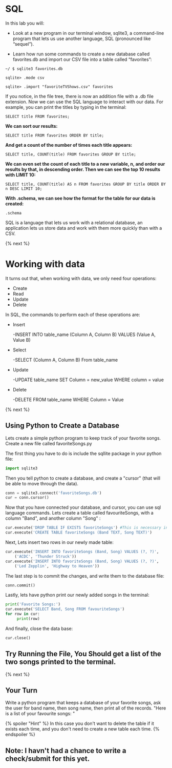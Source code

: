 # SQL

In this lab you will:

- Look at a new program in our terminal window, sqlite3, a command-line program that lets us use another language, SQL (pronounced like “sequel”).

- Learn how run some commands to create a new database called favorites.db and import our CSV file into a table called “favorites”:

```
~/ $ sqlite3 favorites.db
```
```
sqlite> .mode csv
```
```
sqlite> .import "favoriteTVShows.csv" favorites
```
If you notice, in the file tree, there is now an addition file with a .db file extension. Now we can use the SQL language to interact with our data.  For example, you can print the titles by typing in the terminal:

```
SELECT title FROM favorites; 
```

**We can sort our results:**

```
SELECT title FROM favorites ORDER BY title;
```

**And get a count of the number of times each title appears:**

```
SELECT title, COUNT(title) FROM favorites GROUP BY title;
```
**We can even set the count of each title to a new variable, n, and order our results by that, in descending order. Then we can see the top 10 results with LIMIT 10:**

```
SELECT title, COUNT(title) AS n FROM favorites GROUP BY title ORDER BY n DESC LIMIT 10;
```
**With .schema, we can see how the format for the table for our data is created:**

```
.schema
```
SQL is a language that lets us work with a relational database, an application lets us store data and work with them more quickly than with a CSV.

{% next %}

# Working with data

It turns out that, when working with data, we only need four operations:

- Create
- Read
- Update 
- Delete

In SQL, the commands to perform each of these operations are:

- Insert

   -INSERT INTO table_name (Column A, Column B) VALUES (Value A, Value B)

- Select

   -SELECT (Column A, Column B) From table_name

- Update
   
   -UPDATE table_name SET Column = new_value WHERE column = value

- Delete

   -DELETE FROM table_name WHERE Column = Value


{% next %}

## Using Python to Create a Database

Lets create a simple python program to keep track of your favorite songs.  Create a new file called favoriteSongs.py

The first thing you have to do is include the sqllite package in your python file:
```python
import sqlite3
```
Then you tell python to create a database, and create a "cursor" (that will be able to move through the data).
```python
conn = sqlite3.connect('favoriteSongs.db')
cur = conn.cursor()
```

Now that you have connected your database, and cursor, you can use sql language commands.  Lets create a table called favouriteSongs, with a column "Band", and another column "Song" :

```python
cur.execute('DROP TABLE IF EXISTS favoriteSongs') #This is necessary in case a table with same name exists
cur.execute('CREATE TABLE favoriteSongs (Band TEXT, Song TEXT)')
```
Next, Lets insert two rows in our newly made table:
```python
cur.execute('INSERT INTO favoriteSongs (Band, Song) VALUES (?, ?)',
    ('ACDC', 'Thunder Struck'))
cur.execute('INSERT INTO favoriteSongs (Band, Song) VALUES (?, ?)',
    ('Led Zepplin', 'Highway to Heaven'))
```
The last step is to commit the changes, and write them to the database file:

```python
conn.commit()
```
Lastly, lets have python print our newly added songs in the terminal:

```python
print('Favorite Songs:')
cur.execute('SELECT Band, Song FROM favouriteSongs')
for row in cur:
     print(row)
```
And finally, close the data base:
```python
cur.close()
```
## Try Running the File, You Should get a list of the two songs printed to the terminal.

{% next %}

## Your Turn

Write a python program that keeps a database of your favorite songs, ask the user for band name, then song name, then print all of the records.  "Here is a list of your favourite songs: "

{% spoiler "Hint" %}
In this case you don't want to delete the table if it exists each time, and you don't need to create a new table each time.
{% endspoiler %}

## Note: I havn't had a chance to write a check/submit for this yet.


